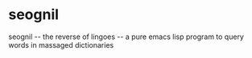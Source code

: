 seognil
=======

seognil -- the reverse of lingoes -- a pure emacs lisp program to query words in massaged dictionaries